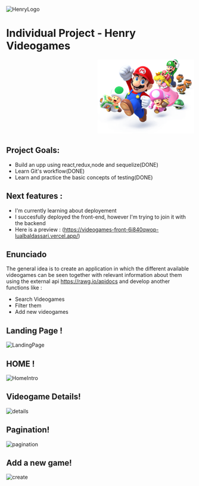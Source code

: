 ![HenryLogo](https://d31uz8lwfmyn8g.cloudfront.net/Assets/logo-henry-white-lg.png)

# Individual Project - Henry Videogames

<p align="right">
  <img height="200" src="./videogame.png" />
</p>

## Project Goals: 

- Build an upp using react,redux,node and sequelize(DONE)
- Learn Git's workflow(DONE)
- Learn and practice the basic concepts of testing(DONE)

## Next features :

- I'm currently learning about deployement
- I succesfully deployed the front-end, however I'm trying to join it with the backend
- Here is a preview : (https://videogames-front-6i840qwop-lualbaldassari.vercel.app/)

## Enunciado

The general idea is to create an application in which the different available videogames can be seen together with relevant information about them using the external api https://rawg.io/apidocs and develop another functions like :

- Search Videogames
- Filter them
- Add new videogames


## Landing Page !
![LandingPage](https://user-images.githubusercontent.com/35942892/201695671-65424497-2f09-4e68-bf72-d68a4ad27ff3.gif)

## HOME !
![HomeIntro](https://user-images.githubusercontent.com/35942892/201696076-e135b4a3-5fb0-421d-a86d-69833e7c342f.gif)

## Videogame Details!
![details](https://user-images.githubusercontent.com/35942892/201696535-57599251-6c4b-4ea0-b35f-1f0faa7e6828.gif)

## Pagination!
![pagination](https://user-images.githubusercontent.com/35942892/201697031-74f79e94-efcc-4658-9a3b-b5a4d155d940.gif)

## Add a new game!
![create](https://user-images.githubusercontent.com/35942892/201697386-66771a44-85d3-4b92-85f0-58d1523b1864.gif)




